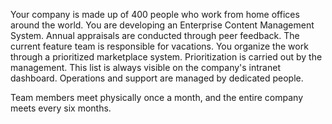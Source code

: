 Your company is made up of 400 people who work from home offices around the world. You are developing an Enterprise Content Management System. Annual appraisals are conducted through peer feedback. The current feature team is responsible for vacations.
You organize the work through a prioritized marketplace system. Prioritization is carried out by the management. This list is always visible on the company's intranet dashboard.
Operations and support are managed by dedicated people.

Team members meet physically once a month, and the entire company meets every six months.
